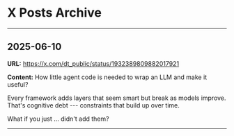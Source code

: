 # X Posts Archive

---

## 2025-06-10

**URL:** <https://x.com/dt_public/status/1932389809882017921>

**Content:**
How little agent code is needed to wrap an LLM and make it useful?

Every framework adds layers that seem smart but break as models improve. That's cognitive debt --- constraints that build up over time.

What if you just ... didn't add them?

---

